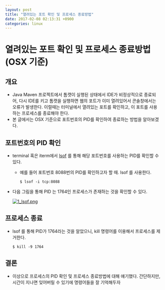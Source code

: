 ```yaml
---
layout: post
title: "열려있는 포트 확인 및 프로세스 종료방법"
date: 2017-02-08 02:13:31 +0900
categories: linux
---
```


# 열려있는 포트 확인 및 프로세스 종료방법(OSX 기준)
## 개요
- Java Maven 프로젝트에서 톰캣이 실행된 상태에서 IDE가 비정상적으로 종료되어, 다시 IDE를 키고 톰캣을 실행하면 웹의 포트가 이미 열려있어서 콘솔창에서는 오류가 발생한다. 이럴때는 터미널에서 열려있는 포트를 확인하고, 이 포트를 사용하는 프로세스를 종료해야 한다.
- 본 글에서는 OSX 기준으로 포트번호의 PID를 확인하여 종료하는 방법을 알아보겠다.

## 포트번호의 PID 확인
- terminal 혹은 iterm에서 [lsof](https://en.wikipedia.org/wiki/Lsof) 를 통해 해당 포트번호를 사용하는 PID를 확인할 수 있다.
	- 예를 들어 포트번호 8088번의 PID를 확인하고자 할 때. lsof 를 사용한다.

		```
		$ lsof -i tcp:8088
		```

- 다음 그림을 통해 PID 는 1764인 프로세스가 존재하는 것을 확인할 수 있다.

	[![1_lsof.png](https://s26.postimg.org/72qo309bd/1_lsof.png)](https://postimg.org/image/jhdg3c0th/)

## 프로세스 종료
- lsof 를 통해 PID가 1764라는 것을 알았으니, kill 명령어를 이용해서 프로세스를 제거한다.

	```
	$ kill -9 1764
	```

## 결론
- 이상으로 프로세스의 PID 확인 및 프로세스 종료방법에 대해 얘기했다. 간단하지만, 시간이 지나면 잊어버릴 수 있기에 명령어들을 잘 기억해두자
